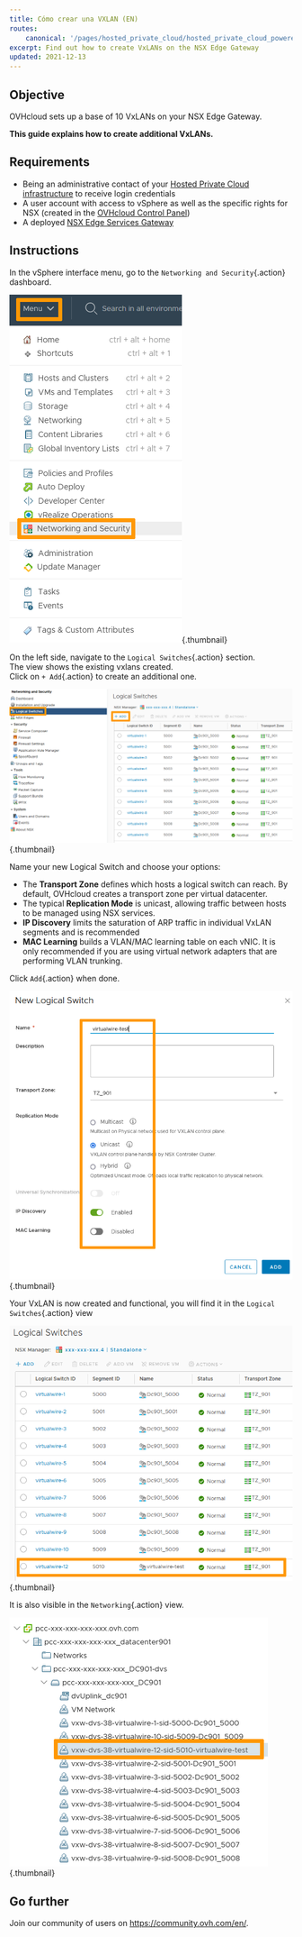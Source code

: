 ```yaml
---
title: Cómo crear una VXLAN (EN)
routes:
    canonical: '/pages/hosted_private_cloud/hosted_private_cloud_powered_by_vmware/nsx_vxlan'
excerpt: Find out how to create VxLANs on the NSX Edge Gateway
updated: 2021-12-13
---
```



## Objective

OVHcloud sets up a base of 10 VxLANs on your NSX Edge Gateway.

**This guide explains how to create additional VxLANs.**

## Requirements

- Being an administrative contact of your [Hosted Private Cloud infrastructure](https://www.ovhcloud.com/es/enterprise/products/hosted-private-cloud/) to receive login credentials
- A user account with access to vSphere as well as the specific rights for NSX (created in the [OVHcloud Control Panel](https://ca.ovh.com/auth/?action=gotomanager&from=https://www.ovh.com/world/&ovhSubsidiary=ws))
- A deployed [NSX Edge Services Gateway](/pages/hosted_private_cloud/hosted_private_cloud_powered_by_vmware/nsx_deploying_edge_gateway)

## Instructions

In the vSphere interface menu, go to the `Networking and Security`{.action} dashboard.

![Menu](images/en01dash.png){.thumbnail}

On the left side, navigate to the `Logical Switches`{.action} section.<br>
The view shows the existing vxlans created.<br>
Click on `+ Add`{.action} to create an additional one.

![SWITCHES](images/en02switches.png){.thumbnail}

Name your new Logical Switch and choose your options:

- The **Transport Zone** defines which hosts a logical switch can reach. By default, OVHcloud creates a transport zone per virtual datacenter.
- The typical **Replication Mode** is unicast, allowing traffic between hosts to be managed using NSX services.
- **IP Discovery** limits the saturation of ARP traffic in individual VxLAN segments and is recommended
- **MAC Learning** builds a VLAN/MAC learning table on each vNIC. It is only recommended if you are using virtual network adapters that are performing VLAN trunking.

Click `Add`{.action} when done.

![SWITCHES](images/en03new.png){.thumbnail}

Your VxLAN is now created and functional, you will find it in the `Logical Switches`{.action} view

![SWITCHES](images/en04created.png){.thumbnail}

It is also visible in the `Networking`{.action} view.

![NETWORK](images/en05network.png){.thumbnail}

## Go further

Join our community of users on <https://community.ovh.com/en/>.
